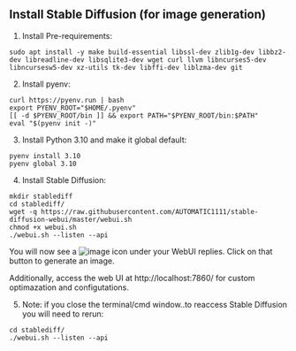 ## Install Stable Diffusion (for image generation)
1. Install Pre-requirements:
```
sudo apt install -y make build-essential libssl-dev zlib1g-dev libbz2-dev libreadline-dev libsqlite3-dev wget curl llvm libncurses5-dev libncursesw5-dev xz-utils tk-dev libffi-dev liblzma-dev git
```
2. Install pyenv:
```
curl https://pyenv.run | bash
export PYENV_ROOT="$HOME/.pyenv"
[[ -d $PYENV_ROOT/bin ]] && export PATH="$PYENV_ROOT/bin:$PATH"
eval "$(pyenv init -)"
```
3. Install Python 3.10 and make it global default:
```
pyenv install 3.10
pyenv global 3.10
```
4. Install Stable Diffusion:
```
mkdir stablediff
cd stablediff/
wget -q https://raw.githubusercontent.com/AUTOMATIC1111/stable-diffusion-webui/master/webui.sh
chmod +x webui.sh
./webui.sh --listen --api
```
You will now see a ![image](https://github.com/jjmerelo/Local-AI/assets/169418683/3719d4c7-b293-405e-b5a9-8bd745497b73) icon under your WebUI replies. Click on that button to generate an image.

Additionally, access the web UI at http://localhost:7860/ for custom optimazation and configutations.

5. Note: if you close the terminal/cmd window..to reaccess Stable Diffusion you will need to rerun: 
```
cd stablediff/
./webui.sh --listen --api
```


